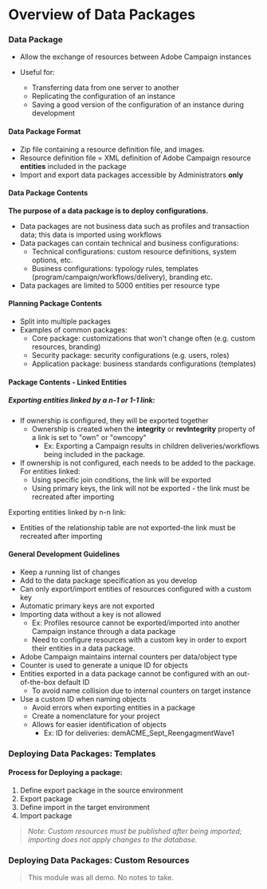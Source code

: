 # Overview of Data Packages

### Data Package
- Allow the exchange of resources between Adobe Campaign instances

- Useful for:
  - Transferring data from one server to another
  - Replicating the configuration of an instance
  - Saving a good version of the configuration of an instance during development

#### Data Package Format
- Zip file containing a resource definition file, and images.
- Resource definition file = XML definition of Adobe Campaign resource **entities** included in the package
- Import and export data packages accessible by Administrators **only**

#### Data Package Contents
**The purpose of a data package is to deploy configurations.**
- Data packages are not business data such as profiles and transaction data; this data is imported using workflows
- Data packages can contain technical and business configurations:
  - Technical configurations: custom resource definitions, system options, etc.
  - Business configurations: typology rules, templates (program/campaign/workflows/delivery), branding etc.
- Data packages are limited to 5000 entities per resource type

#### Planning Package Contents
- Split into multiple packages
- Examples of common packages:
  - Core package: customizations that won't change often (e.g. custom resources, branding)
  - Security package: security configurations (e.g. users, roles)
  - Application package: business standards configurations (templates)


####  Package Contents - Linked Entities
##### Exporting entities linked by a n-1 or 1-1 link:
- If ownership is configured, they will be exported together
    - Ownership is created when the **integrity** or **revIntegrity** property of a link is set to "own" or "owncopy"
      - Ex: Exporting a Campaign results in children deliveries/workflows being included in the package.  
 - If ownership is not configured, each needs to be added to the package.  For entities linked:
   - Using specific join conditions, the link will be exported
   - Using primary keys, the link will not be exported - the link must be recreated after importing

Exporting entities linked by n-n link:
- Entities of the relationship table are not exported-the link must be recreated after importing

#### General Development Guidelines
- Keep a running list of changes
- Add to the data package specification as you develop
- Can only export/import entities of resources configured with a custom key
- Automatic primary keys are not exported
- Importing data without a key is not allowed
  - Ex:  Profiles resource cannot be exported/imported into another Campaign instance through a data package
  - Need to configure resources with a custom key in order to export their entities in a data package.
- Adobe Campaign maintains internal counters per data/object type
- Counter is used to generate a unique ID for objects
- Entities exported in a data package cannot be configured with an out-of-the-box default ID
  - To avoid name collision due to internal counters on target instance
- Use a custom ID when naming objects
  - Avoid errors when exporting entities in a package
  - Create a nomenclature for your project
  - Allows for easier identification of objects
    - Ex: ID for deliveries: demACME_Sept_ReengagmentWave1


### Deploying Data Packages:  Templates

#### Process for Deploying a package:
1. Define export package in the source environment
2. Export package
3. Define import in the target environment
4. Import package

> *Note: Custom resources must be published after being imported; importing does not apply changes to the database.*

### Deploying Data Packages:  Custom Resources

> This module was all demo.  No notes to take.